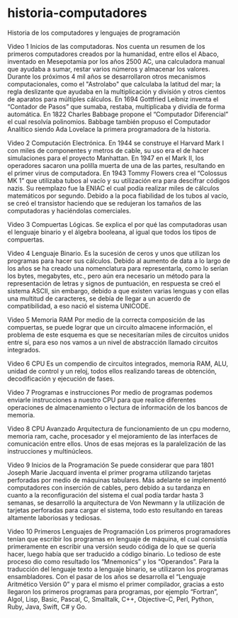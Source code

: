 # historia-computadores
Historia de los computadores y lenguajes de programación

Video 1 Inicios de las computadoras.
Nos cuenta un resumen de los primeros computadores creados por la humanidad, entre ellos el Abaco, inventado en Mesepotamia por los años 2500 AC, una calculadora manual que ayudaba a sumar, restar varios números y almacenar los valores. Durante los próximos 4 mil años se desarrollaron otros mecanismos computacionales, como el "Astrolabo" que calculaba la latitud del mar; la regla deslizante que ayudaba en la multiplicación y división y otros cientos de aparatos para múltiples cálculos. En 1694 Gottfried Leibniz inventa el “Contador de Pasos” que sumaba, restaba, multiplicaba y dividía de forma automática. En 1822 Charles Babbage propone el “Computador Diferencial” el cual resolvía polinomios. Babbage también propuso el Computador Analítico siendo Ada Lovelace la primera programadora de la historia.

Video 2 Computación Electrónica.
En 1944 se construye el Harvard Mark I con miles de componentes y metros de cable, su uso era el de hacer simulaciones para el proyecto Manhattan. En 1947 en el Mark II, los operadores sacaron una polilla muerta de una de las partes, resultando en el primer virus de computadora. En 1943 Tommy Flowers crea el “Colossus  MK 1” que utilizaba tubos al vacío y su utilización era para descifrar códigos nazis. Su reemplazo fue la ENIAC el cual podía realizar miles de cálculos matemáticos por segundo. Debido a la poca fiabilidad de los tubos al vacío, se creó el transistor haciendo que se redujeran los tamaños de las computadoras y haciéndolas comerciales.

Video 3 Compuertas Lógicas.
Se explica el por qué las computadoras usan el lenguaje binario y el álgebra booleana, al igual que todos los tipos de compuertas.

Video 4 Lenguaje Binario.
Es la sucesión de ceros y unos que utilizan los programas para hacer sus cálculos. Debido al aumento de data a lo largo de los años se ha creado una nomenclatura para representarla, como lo serían los bytes, megabytes, etc., pero aún era necesario un método para la representación de letras y signos de puntuación, en respuesta se creó el sistema ASCII, sin embargo, debido a que existen varias lenguas y con ellas una multitud de caracteres, se debía de llegar a un acuerdo de compatibilidad, a eso nació el sistema UNICODE.

Video 5 Memoria RAM
Por medio de la correcta composición de las compuertas, se puede lograr que un circuito almacene información, el problema de este esquema es que se necesitarían miles de circuitos unidos entre sí, para eso nos vamos a un nivel de abstracción llamado circuitos integrados.

Video 6  CPU
Es un compendio de circuitos integrados, memoria RAM, ALU, unidad de control y un reloj, todos ellos realizando tareas de obtención, decodificación y ejecución de fases.

Video 7 Programas e instrucciones
Por medio de programas podemos enviarle instrucciones a nuestro CPU para que realice diferentes operaciones de almacenamiento o lectura de información de los bancos de memoria.

Video 8 CPU Avanzado
Arquitectura de funcionamiento de un cpu moderno, memoria ram, cache, procesador y el mejoramiento de las interfaces de comunicación entre ellos. Unos de esas mejoras es la paralelización de las instrucciones y multinúcleos.

Video 9 Inicios de la Programación
Se puede considerar que para 1801 Joseph Marie Jacquard inventa el primer programa utilizando tarjetas perforadas por medio de máquinas tabulares. Más adelante se implementó computadores con inserción de cables, pero debido a su tardanza en cuanto a la reconfiguración del sistema el cual podía tardar hasta 3 semanas, se desarrolló la arquitectura de Von Newmann y la utilización de tarjetas perforadas para cargar el sistema, todo esto resultando en tareas altamente laboriosas y tediosas.

Video 10 Primeros Lenguajes de Programación
Los primeros programadores tenían que escribir los programas en lenguaje de máquina, el cual consistía primeramente en escribir una versión seudo códiga de lo que se quería hacer, luego había que ser traducido a código binario. Lo tedioso de este proceso dio como resultado los “Mnemonics” y los “Operandos”. Para la traducción del lenguaje texto a lenguaje binario, se utilizaron los programas ensambladores. Con el pasar de los años se desarrolla el “Lenguaje Aritmético Versión 0” y para el mismo el primer compilador, gracias a esto llegaron los primeros programas para programas, por ejemplo “Fortran”, Algol, Lisp, Basic, Pascal, C, Smalltalk, C++, Objective-C, Perl, Python, Ruby, Java, Swift, C# y Go.
